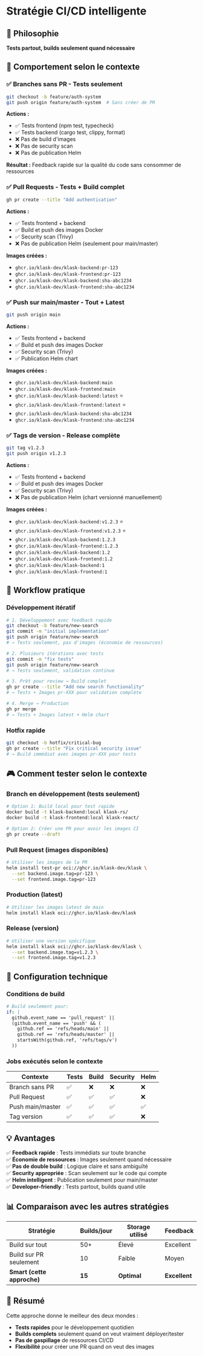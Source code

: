 # Stratégie CI/CD intelligente

## 🎯 **Philosophie**

**Tests partout, builds seulement quand nécessaire**

## 🔄 **Comportement selon le contexte**

### ✅ **Branches sans PR** - Tests seulement
```bash
git checkout -b feature/auth-system
git push origin feature/auth-system  # Sans créer de PR
```
**Actions :**
- ✅ Tests frontend (npm test, typecheck)
- ✅ Tests backend (cargo test, clippy, format)
- ❌ Pas de build d'images
- ❌ Pas de security scan
- ❌ Pas de publication Helm

**Résultat :** Feedback rapide sur la qualité du code sans consommer de ressources

### ✅ **Pull Requests** - Tests + Build complet
```bash
gh pr create --title "Add authentication"
```
**Actions :**
- ✅ Tests frontend + backend
- ✅ Build et push des images Docker
- ✅ Security scan (Trivy)
- ❌ Pas de publication Helm (seulement pour main/master)

**Images créées :**
- `ghcr.io/klask-dev/klask-backend:pr-123`
- `ghcr.io/klask-dev/klask-frontend:pr-123`
- `ghcr.io/klask-dev/klask-backend:sha-abc1234`
- `ghcr.io/klask-dev/klask-frontend:sha-abc1234`

### ✅ **Push sur main/master** - Tout + Latest
```bash
git push origin main
```
**Actions :**
- ✅ Tests frontend + backend
- ✅ Build et push des images Docker
- ✅ Security scan (Trivy)
- ✅ Publication Helm chart

**Images créées :**
- `ghcr.io/klask-dev/klask-backend:main`
- `ghcr.io/klask-dev/klask-frontend:main`
- `ghcr.io/klask-dev/klask-backend:latest` ⭐
- `ghcr.io/klask-dev/klask-frontend:latest` ⭐
- `ghcr.io/klask-dev/klask-backend:sha-abc1234`
- `ghcr.io/klask-dev/klask-frontend:sha-abc1234`

### ✅ **Tags de version** - Release complète
```bash
git tag v1.2.3
git push origin v1.2.3
```
**Actions :**
- ✅ Tests frontend + backend
- ✅ Build et push des images Docker
- ✅ Security scan (Trivy)
- ❌ Pas de publication Helm (chart versionné manuellement)

**Images créées :**
- `ghcr.io/klask-dev/klask-backend:v1.2.3` ⭐
- `ghcr.io/klask-dev/klask-frontend:v1.2.3` ⭐
- `ghcr.io/klask-dev/klask-backend:1.2.3`
- `ghcr.io/klask-dev/klask-frontend:1.2.3`
- `ghcr.io/klask-dev/klask-backend:1.2`
- `ghcr.io/klask-dev/klask-frontend:1.2`
- `ghcr.io/klask-dev/klask-backend:1`
- `ghcr.io/klask-dev/klask-frontend:1`

## 🚀 **Workflow pratique**

### **Développement itératif**
```bash
# 1. Développement avec feedback rapide
git checkout -b feature/new-search
git commit -m "initial implementation"
git push origin feature/new-search
# → Tests seulement, pas d'images (économie de ressources)

# 2. Plusieurs itérations avec tests
git commit -m "fix tests"
git push origin feature/new-search
# → Tests seulement, validation continue

# 3. Prêt pour review → Build complet
gh pr create --title "Add new search functionality"
# → Tests + Images pr-XXX pour validation complète

# 4. Merge → Production
gh pr merge
# → Tests + Images latest + Helm chart
```

### **Hotfix rapide**
```bash
git checkout -b hotfix/critical-bug
gh pr create --title "Fix critical security issue"
# → Build immédiat avec images pr-XXX pour tests
```

## 🎮 **Comment tester selon le contexte**

### **Branch en développement (tests seulement)**
```bash
# Option 1: Build local pour test rapide
docker build -t klask-backend:local klask-rs/
docker build -t klask-frontend:local klask-react/

# Option 2: Créer une PR pour avoir les images CI
gh pr create --draft
```

### **Pull Request (images disponibles)**
```bash
# Utiliser les images de la PR
helm install test-pr oci://ghcr.io/klask-dev/klask \
  --set backend.image.tag=pr-123 \
  --set frontend.image.tag=pr-123
```

### **Production (latest)**
```bash
# Utiliser les images latest de main
helm install klask oci://ghcr.io/klask-dev/klask
```

### **Release (version)**
```bash
# Utiliser une version spécifique
helm install klask oci://ghcr.io/klask-dev/klask \
  --set backend.image.tag=v1.2.3 \
  --set frontend.image.tag=v1.2.3
```

## 🔧 **Configuration technique**

### **Conditions de build**
```yaml
# Build seulement pour:
if: |
  github.event_name == 'pull_request' ||
  (github.event_name == 'push' && (
    github.ref == 'refs/heads/main' ||
    github.ref == 'refs/heads/master' ||
    startsWith(github.ref, 'refs/tags/v')
  ))
```

### **Jobs exécutés selon le contexte**

| Contexte | Tests | Build | Security | Helm |
|----------|-------|-------|----------|------|
| Branch sans PR | ✅ | ❌ | ❌ | ❌ |
| Pull Request | ✅ | ✅ | ✅ | ❌ |
| Push main/master | ✅ | ✅ | ✅ | ✅ |
| Tag version | ✅ | ✅ | ✅ | ❌ |

## 💡 **Avantages**

✅ **Feedback rapide** : Tests immédiats sur toute branche  
✅ **Économie de ressources** : Images seulement quand nécessaire  
✅ **Pas de double build** : Logique claire et sans ambiguïté  
✅ **Security appropriée** : Scan seulement sur le code qui compte  
✅ **Helm intelligent** : Publication seulement pour main/master  
✅ **Developer-friendly** : Tests partout, builds quand utile  

## 📊 **Comparaison avec les autres stratégies**

| Stratégie | Builds/jour | Storage utilisé | Feedback |
|-----------|-------------|-----------------|----------|
| Build sur tout | 50+ | Élevé | Excellent |
| Build sur PR seulement | 10 | Faible | Moyen |
| **Smart (cette approche)** | **15** | **Optimal** | **Excellent** |

## 🎯 **Résumé**

Cette approche donne le meilleur des deux mondes :
- **Tests rapides** pour le développement quotidien
- **Builds complets** seulement quand on veut vraiment déployer/tester
- **Pas de gaspillage** de ressources CI/CD
- **Flexibilité** pour créer une PR quand on veut des images